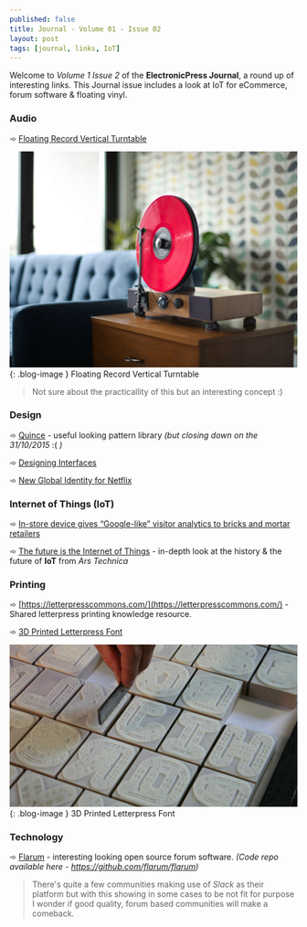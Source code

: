 ```yaml
---
published: false
title: Journal - Volume 01 - Issue 02
layout: post
tags: [journal, links, IoT]
---
```

Welcome to _Volume 1 Issue 2_ of the **ElectronicPress Journal**, a round up of interesting links. This Journal issue includes a look at IoT for eCommerce, forum software & floating vinyl.

### Audio

➾ [Floating Record Vertical Turntable](http://www.gramovox.com/products/floating-record)

![Floating Record Vertical Turntable](https://raw.githubusercontent.com/whitingx/whitingx.github.io/master/_posts/images/floating-record.jpg "Floating Record Vertical Turntable"){: .blog-image }
<span class="blog-image-caption">Floating Record Vertical Turntable</span>

> Not sure about the practicallity of this but an interesting concept :)

### Design

➾ [Quince](https://quince.infragistics.com/html/Home.aspx) - useful looking pattern library _(but closing down on the 31/10/2015_ :( _)_

➾ [Designing Interfaces](http://designinginterfaces.com/)

➾ [New Global Identity for Netflix](http://www.underconsideration.com/brandnew/archives/new_global_identity_for_netflix_by_gretel.php)

### Internet of Things (IoT)

➾ [In-store device gives “Google-like” visitor analytics to bricks and mortar retailers](http://internetretailing.net/2015/10/in-store-device-gives-google-like-visitor-analytics-to-bricks-and-mortar-retailers-2/)

➾ [The future is the Internet of Things](http://arstechnica.com/unite/2015/10/the-future-is-the-internet-of-things-deal-with-it/) - in-depth look at the history & the future of **IoT** from _Ars Technica_

### Printing

➾ [https://letterpresscommons.com/](https://letterpresscommons.com/) - Shared letterpress printing knowledge resource.

➾ [3D Printed Letterpress Font](http://3dprint.com/13995/3d-printed-letterpress/)

![3D Printed Letterpress Font](https://raw.githubusercontent.com/whitingx/whitingx.github.io/master/_posts/images/3dprinted-letterpress.jpg "3D Printed Letterpress Font"){: .blog-image }
<span class="blog-image-caption">3D Printed Letterpress Font</span>

### Technology

➾ [Flarum](http://flarum.org/) - interesting looking open source forum software. _(Code repo available here - https://github.com/flarum/flarum)_

> There's quite a few communities making use of _Slack_ as their platform but with this showing in some cases to be not fit for purpose I wonder if good quality, forum based communities will make a comeback.